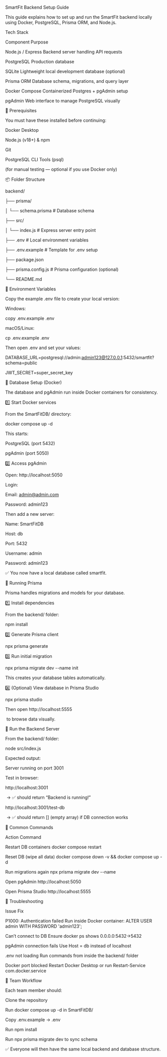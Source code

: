 SmartFit Backend Setup Guide



This guide explains how to set up and run the SmartFit backend locally using Docker, PostgreSQL, Prisma ORM, and Node.js.



Tech Stack

Component	Purpose



Node.js / Express	Backend server handling API requests

PostgreSQL		Production database

SQLite			Lightweight local development database (optional)

Prisma ORM		Database schema, migrations, and query layer

Docker Compose		Containerized Postgres + pgAdmin setup

pgAdmin			Web interface to manage PostgreSQL visually

🧩 Prerequisites



You must have these installed before continuing:



Docker Desktop



Node.js (v18+) \& npm



Git



PostgreSQL CLI Tools (psql)



(for manual testing — optional if you use Docker only)



📦 Folder Structure

backend/

├── prisma/

│   └── schema.prisma        # Database schema

├── src/

│   └── index.js             # Express server entry point

├── .env                     # Local environment variables

├── .env.example             # Template for .env setup

├── package.json

├── prisma.config.js         # Prisma configuration (optional)

└── README.md



🔐 Environment Variables



Copy the example .env file to create your local version:



Windows:

copy .env.example .env



macOS/Linux:

cp .env.example .env





Then open .env and set your values:



DATABASE\_URL=postgresql://admin:admin123@127.0.0.1:5432/smartfit?schema=public

JWT\_SECRET=super\_secret\_key



🐳 Database Setup (Docker)



The database and pgAdmin run inside Docker containers for consistency.



1️⃣ Start Docker services



From the SmartFitDB/ directory:



docker compose up -d





This starts:



PostgreSQL (port 5432)



pgAdmin (port 5050)



2️⃣ Access pgAdmin



Open: http://localhost:5050



Login:



Email: admin@admin.com

Password: admin123





Then add a new server:



Name: SmartFitDB



Host: db



Port: 5432



Username: admin



Password: admin123



✅ You now have a local database called smartfit.



🧱 Running Prisma



Prisma handles migrations and models for your database.



1️⃣ Install dependencies



From the backend/ folder:



npm install



2️⃣ Generate Prisma client

npx prisma generate



3️⃣ Run initial migration

npx prisma migrate dev --name init





This creates your database tables automatically.



4️⃣ (Optional) View database in Prisma Studio

npx prisma studio





Then open http://localhost:5555

&nbsp;to browse data visually.



🚀 Run the Backend Server



From the backend/ folder:



node src/index.js





Expected output:



Server running on port 3001





Test in browser:



http://localhost:3001

&nbsp;→ ✅ should return “Backend is running!”



http://localhost:3001/test-db

&nbsp;→ ✅ should return \[] (empty array) if DB connection works



🧠 Common Commands

Action	Command

Restart DB containers	docker compose restart

Reset DB (wipe all data)	docker compose down -v \&\& docker compose up -d

Run migrations again	npx prisma migrate dev --name <name>

Open pgAdmin	http://localhost:5050



Open Prisma Studio	http://localhost:5555

🧰 Troubleshooting

Issue	Fix

P1000: Authentication failed	Run inside Docker container: ALTER USER admin WITH PASSWORD 'admin123';

Can’t connect to DB	Ensure docker ps shows 0.0.0.0:5432->5432

pgAdmin connection fails	Use Host = db instead of localhost

.env not loading	Run commands from inside the backend/ folder

Docker port blocked	Restart Docker Desktop or run Restart-Service com.docker.service

🤝 Team Workflow



Each team member should:



Clone the repository



Run docker compose up -d in SmartFitDB/



Copy .env.example → .env



Run npm install



Run npx prisma migrate dev to sync schema



✅ Everyone will then have the same local backend and database structure.

